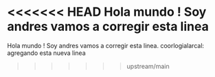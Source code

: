 <<<<<<< HEAD
Hola mundo ! Soy andres vamos a corregir esta linea
=======
Hola mundo ! Soy andres vamos a corregir esta linea.
coorlogialarcal: agregando esta nueva linea
>>>>>>> upstream/main

